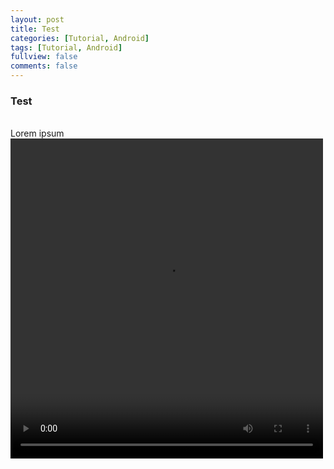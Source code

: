 ```yaml
---
layout: post
title: Test
categories: [Tutorial, Android]
tags: [Tutorial, Android]
fullview: false
comments: false
---
```


<h3>Test</h3>
<br>
Lorem ipsum

<video controls="controls" autoplay = "autoplay" loop="loop" width="500" height="512">
  <source src="/assets/media/p2.mp4" type="video/mp4">
Your browser does not support the video tag.
</video>